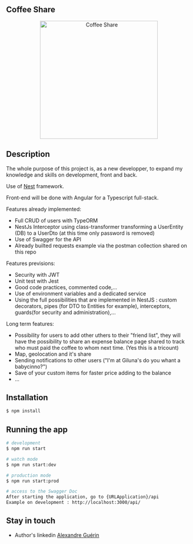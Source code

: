 ## Coffee Share

<p align="center">
  <img src="https://images.pexels.com/photos/1251175/pexels-photo-1251175.jpeg?auto=compress&cs=tinysrgb&dpr=2&h=200&w=300" width="320" alt="Coffee Share" />
</p>

## Description

The whole purpose of this project is, as a new developper, to expand my knowledge and skills on development, front and back.

Use of [Nest](https://github.com/nestjs/nest) framework.

Front-end will be done with Angular for a Typescript full-stack.

Features already implemented:

- Full CRUD of users with TypeORM
- NestJs Interceptor using class-transformer transforming a UserEntity (DB) to a UserDto (at this time only password is removed)
- Use of Swagger for the API
- Already builted requests example via the postman collection shared on this repo

Features previsions:

- Security with JWT
- Unit test with Jest
- Good code practices, commented code,...
- Use of environment variables and a dedicated service
- Using the full possibilities that are implemented in NestJS : custom decorators, pipes (for DTO to Entities for example), interceptors, guards(for security and administration),...

Long term features:

- Possibility for users to add other uthers to their "friend list", they will have the possibility to share an expense balance page shared to track who must paid the coffee to whom next time. (Yes this is a tricount)
- Map, geolocation and it's share
- Sending notifications to other users ("I'm at Giluna's do you whant a babycinno?")
- Save of your custom items for faster price adding to the balance
- ...

## Installation

```bash
$ npm install
```

## Running the app

```bash
# development
$ npm run start

# watch mode
$ npm run start:dev

# production mode
$ npm run start:prod

# access to the Swagger Doc
After starting the application, go to {URLApplication}/api
Example on development : http://localhost:3000/api/
```

## Stay in touch

- Author's linkedin [Alexandre Guérin](https://www.linkedin.com/in/alexandre-guerin/)
